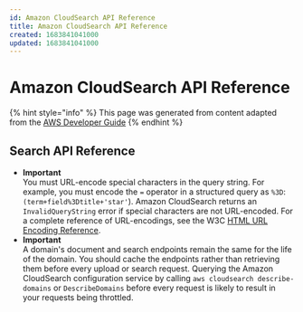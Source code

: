 ```yaml
---
id: Amazon CloudSearch API Reference
title: Amazon CloudSearch API Reference
created: 1683841041000
updated: 1683841041000
---
```

# Amazon CloudSearch API Reference

{% hint style="info" %}
This page was generated from content adapted from the [AWS Developer Guide](https://github.com/awsdocs/amazon-cloudsearch-developer-guide.git)
{% endhint %}

## Search API Reference

- **Important**  
You must URL\-encode special characters in the query string\. For example, you must encode the `=` operator in a structured query as `%3D`: `(term+field%3Dtitle+'star'`\)\. Amazon CloudSearch returns an `InvalidQueryString` error if special characters are not URL\-encoded\. For a complete reference of URL\-encodings, see the W3C [HTML URL Encoding Reference](http://www.w3schools.com/tags/ref_urlencode.asp)\.
- **Important**  
A domain's document and search endpoints remain the same for the life of the domain\. You should cache the endpoints rather than retrieving them before every upload or search request\. Querying the Amazon CloudSearch configuration service by calling `aws cloudsearch describe-domains` or `DescribeDomains` before every request is likely to result in your requests being throttled\.

